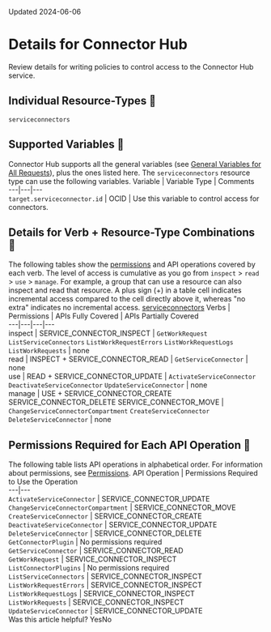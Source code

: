Updated 2024-06-06
# Details for Connector Hub
Review details for writing policies to control access to the Connector Hub service.
## Individual Resource-Types 🔗 
`serviceconnectors`
## Supported Variables 🔗 
Connector Hub supports all the general variables (see [General Variables for All Requests](https://docs.oracle.com/en-us/iaas/Content/Identity/Reference/policyreference.htm#General)), plus the ones listed here.
The `serviceconnectors` resource type can use the following variables. 
Variable | Variable Type | Comments  
---|---|---  
`target.serviceconnector.id` | OCID |  Use this variable to control access for connectors.  
## Details for Verb + Resource-Type Combinations 🔗 
The following tables show the [permissions](https://docs.oracle.com/iaas/Content/Identity/policies/permissions.htm) and API operations covered by each verb. The level of access is cumulative as you go from `inspect` > `read` > `use` > `manage`. For example, a group that can use a resource can also inspect and read that resource. A plus sign (+) in a table cell indicates incremental access compared to the cell directly above it, whereas "no extra" indicates no incremental access. 
[serviceconnectors](https://docs.oracle.com/en-us/iaas/Content/Identity/Reference/serviceconnectorhubpolicyreference.htm)
Verbs | Permissions | APIs Fully Covered | APIs Partially Covered  
---|---|---|---  
inspect |  SERVICE_CONNECTOR_INSPECT |  `GetWorkRequest` `ListServiceConnectors` `ListWorkRequestErrors` `ListWorkRequestLogs` `ListWorkRequests` |  none  
read |  INSPECT + SERVICE_CONNECTOR_READ |  `GetServiceConnector` |  none  
use |  READ + SERVICE_CONNECTOR_UPDATE |  `ActivateServiceConnector` `DeactivateServiceConnector` `UpdateServiceConnector` |  none  
manage |  USE + SERVICE_CONNECTOR_CREATE SERVICE_CONNECTOR_DELETE SERVICE_CONNECTOR_MOVE |  `ChangeServiceConnectorCompartment` `CreateServiceConnector` `DeleteServiceConnector` |  none  
## Permissions Required for Each API Operation 🔗 
The following table lists API operations in alphabetical order.
For information about permissions, see [Permissions](https://docs.oracle.com/en-us/iaas/Content/Identity/Concepts/policyadvancedfeatures.htm#Permissi).
API Operation | Permissions Required to Use the Operation  
---|---  
`ActivateServiceConnector` | SERVICE_CONNECTOR_UPDATE  
`ChangeServiceConnectorCompartment` | SERVICE_CONNECTOR_MOVE  
`CreateServiceConnector` | SERVICE_CONNECTOR_CREATE  
`DeactivateServiceConnector` | SERVICE_CONNECTOR_UPDATE  
`DeleteServiceConnector` | SERVICE_CONNECTOR_DELETE  
`GetConnectorPlugin` | No permissions required  
`GetServiceConnector` | SERVICE_CONNECTOR_READ  
`GetWorkRequest` | SERVICE_CONNECTOR_INSPECT  
`ListConnectorPlugins` | No permissions required  
`ListServiceConnectors` | SERVICE_CONNECTOR_INSPECT  
`ListWorkRequestErrors` | SERVICE_CONNECTOR_INSPECT  
`ListWorkRequestLogs` | SERVICE_CONNECTOR_INSPECT  
`ListWorkRequests` | SERVICE_CONNECTOR_INSPECT  
`UpdateServiceConnector` | SERVICE_CONNECTOR_UPDATE  
Was this article helpful?
YesNo

